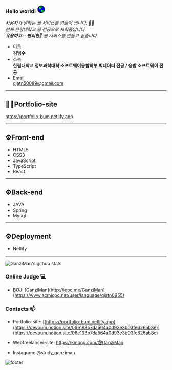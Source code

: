 ### Hello world!&nbsp;<img src="https://github.com/Kinetic27/Kinetic27/blob/master/earth.gif" width="24px">

<p>
  <em>
    사용자가 원하는 웹 서비스를 만들어 냅니다. 👨‍💻 <br>
    현재 한림대학교 웹 전공으로 재학중입니다 <br>
    <b>유용하고</b>✨ <b>편리한</b>🎉 웹 서비스를 만들고 싶습니다. 
  </em>  
</p>

* 이름  
**김범수** 	
* 소속  
**한림대학교 정보과학대학 소프트웨어융합학부 빅데이터 전공 / 융합 소프트웨어 전공**
* Email  
qjatn50089@gmail.com
***
## 👩‍💻Portfolio-site
https://portfolio-bum.netlify.app


***
## ⚙Front-end
* HTML5
* CSS3
* JavaScript
* TypeScript
* React
***
## ⚙Back-end
* JAVA
* Spring
* Mysql
***
## ⚙Deployment
* Netlify
***

![GanziMan's github stats](https://github-readme-stats.vercel.app/api?username=GanziMan&show_icons=true)


    
### Online Judge 💻

* BOJ: [GanziMan](http://icpc.me/GanziMan](https://www.acmicpc.net/user/language/qjatn0955)

<!--
### Project ⚡

* Development Diary Blog([blog](https://kinetic27.github.io))
* [Unknown to Wellknown](https://github.com/justiceHui/Unknown-To-Wellknown): Advanced Algorithm Introduction
* [814Solver](https://github.com/kimjg1119/814Solver): [BOJ 18789 814-2](https://www.acmicpc.net/problem/18789) solver using Genetic Algorithm
-->

### Contacts 📫

* Portfolio-site: [[https://portfolio-bum.netlify.app](https://devbum.notion.site/06e193b7da564a0d93e3b03fe626ab8e)](https://devbum.notion.site/06e193b7da564a0d93e3b03fe626ab8e)
* Webfreelancer-site: https://kmong.com/@GanziMan 
* Instagram: @study_ganziman

  <!--<div align=center>-->
  

  
![footer](https://capsule-render.vercel.app/api?type=wave&color=gradient&height=150&section=footer)

